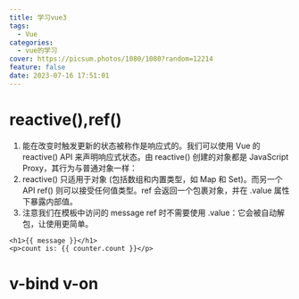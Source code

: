 ```yaml
---
title: 学习vue3
tags:
  - Vue
categories:
  - vue的学习
cover: https://picsum.photos/1080/1080?random=12214
feature: false
date: 2023-07-16 17:51:01
---
```

# reactive(),ref()
  1. 能在改变时触发更新的状态被称作是响应式的。我们可以使用 Vue 的 reactive() API 来声明响应式状态。由 reactive() 创建的对象都是 JavaScript Proxy，其行为与普通对象一样：
  2. reactive() 只适用于对象 (包括数组和内置类型，如 Map 和 Set)。而另一个 API ref() 则可以接受任何值类型。ref 会返回一个包裹对象，并在 .value 属性下暴露内部值。
  3. 注意我们在模板中访问的 message ref 时不需要使用 .value：它会被自动解包，让使用更简单。
   ```
  <h1>{{ message }}</h1>
  <p>count is: {{ counter.count }}</p>
   ```
# v-bind v-on
